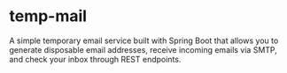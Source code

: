 # temp-mail
A simple temporary email service built with Spring Boot that allows you to generate disposable email addresses, receive incoming emails via SMTP, and check your inbox through REST endpoints.
